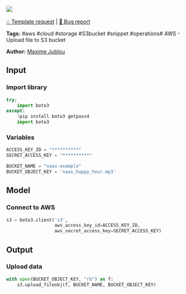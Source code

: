 <a href="https://app.naas.ai/user-redirect/naas/downloader?url=https://raw.githubusercontent.com/jupyter-naas/awesome-notebooks/master/AWS/AWS_Upload_file_to_S3_bucket.ipynb" target="_parent"><img src="https://naasai-public.s3.eu-west-3.amazonaws.com/open_in_naas.svg"/></a><br><br><a href="https://github.com/jupyter-naas/awesome-notebooks/issues/new?assignees=&labels=&template=template-request.md&title=Tool+-+Action+of+the+notebook+">💡 Template request</a> | <a href="https://github.com/jupyter-naas/awesome-notebooks/issues/new?assignees=&labels=&template=bug_report.md&title=AWS+-+Upload+file+to+S3+bucket:+Error+short+description">🚨 Bug report</a>

**Tags:** #aws #cloud #storage #S3bucket #snippet #operations# AWS - Upload file to S3 bucket

**Author:** [Maxime Jublou](https://www.linkedin.com/in/maximejublou/)

## Input

### Import library


```python
try:
    import boto3
except:
    !pip install boto3 getpass4
    import boto3
```

### Variables


```python
ACCESS_KEY_ID = "**********"
SECRET_ACCESS_KEY = "**********"

BUCKET_NAME = "naas-example"
BUCKET_OBJECT_KEY = 'naas_happy_hour.mp3'
```

## Model

### Connect to AWS


```python
s3 = boto3.client('s3',
                  aws_access_key_id=ACCESS_KEY_ID,
                  aws_secret_access_key=SECRET_ACCESS_KEY)
```

## Output

### Upload data


```python
with open(BUCKET_OBJECT_KEY, "rb") as f:
    s3.upload_fileobj(f, BUCKET_NAME, BUCKET_OBJECT_KEY)
```
